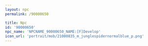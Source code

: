 ```yaml
---
layout: npc
permalink: /90000650

title: Npc
id: '90000650'
npc_name: 'NPCNAME_90000650_NAME:[F]Develop'
icon_url: 'portrait/mob/21000835_m_junglespidernormalblue_p.png'
---
```


